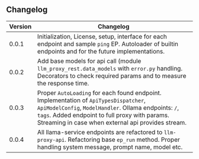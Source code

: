 ## Changelog

| Version | Changelog                                                                                                                                                                                                                                             |
|---------|-------------------------------------------------------------------------------------------------------------------------------------------------------------------------------------------------------------------------------------------------------|
| 0.0.1   | Initialization, License, setup, interface for each endpoint and sample `ping` EP. Autoloader of builtin endpoints and for the future implementations.                                                                                                 |
| 0.0.2   | Add base models for api call (module `llm_proxy_rest.data_models` with `error.py` handling. Decorators to check required params and to measure the response time.                                                                                     |
| 0.0.3   | Proper `AutoLoading` for each found endpoint. Implementation of `ApiTypesDispatcher`, `ApiModelConfig`, `ModelHandler`. Ollama endpoints: `/`, `tags`. Added endpoint to full proxy with params. Streaming in case when external api provides stream. |
| 0.0.4   | All llama-service endpoints are refactored to `llm-proxy-api`. Refactoring base `ep_run` method. Proper handling system message, prompt name, model etc.                                                                                              |